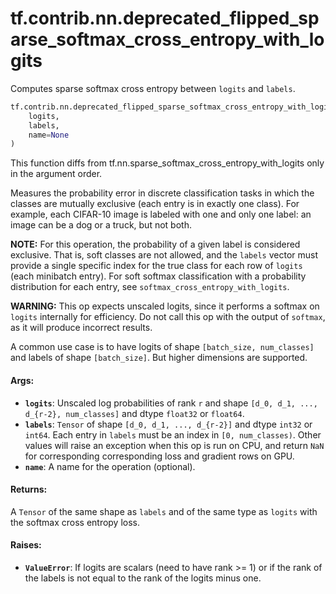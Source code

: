 <div itemscope itemtype="http://developers.google.com/ReferenceObject">
<meta itemprop="name" content="tf.contrib.nn.deprecated_flipped_sparse_softmax_cross_entropy_with_logits" />
<meta itemprop="path" content="Stable" />
</div>

# tf.contrib.nn.deprecated_flipped_sparse_softmax_cross_entropy_with_logits

Computes sparse softmax cross entropy between `logits` and `labels`.

``` python
tf.contrib.nn.deprecated_flipped_sparse_softmax_cross_entropy_with_logits(
    logits,
    labels,
    name=None
)
```

<!-- Placeholder for "Used in" -->

This function diffs from tf.nn.sparse_softmax_cross_entropy_with_logits only
in the argument order.

Measures the probability error in discrete classification tasks in which the
classes are mutually exclusive (each entry is in exactly one class).  For
example, each CIFAR-10 image is labeled with one and only one label: an image
can be a dog or a truck, but not both.

**NOTE:**  For this operation, the probability of a given label is considered
exclusive.  That is, soft classes are not allowed, and the `labels` vector
must provide a single specific index for the true class for each row of
`logits` (each minibatch entry).  For soft softmax classification with
a probability distribution for each entry, see
`softmax_cross_entropy_with_logits`.

**WARNING:** This op expects unscaled logits, since it performs a softmax
on `logits` internally for efficiency.  Do not call this op with the
output of `softmax`, as it will produce incorrect results.

A common use case is to have logits of shape `[batch_size, num_classes]` and
labels of shape `[batch_size]`. But higher dimensions are supported.

#### Args:



* <b>`logits`</b>: Unscaled log probabilities of rank `r` and shape
  `[d_0, d_1, ..., d_{r-2}, num_classes]` and dtype `float32` or `float64`.
* <b>`labels`</b>: `Tensor` of shape `[d_0, d_1, ..., d_{r-2}]` and dtype `int32` or
  `int64`. Each entry in `labels` must be an index in `[0, num_classes)`.
  Other values will raise an exception when this op is run on CPU, and
  return `NaN` for corresponding corresponding loss and gradient rows
  on GPU.
* <b>`name`</b>: A name for the operation (optional).


#### Returns:

A `Tensor` of the same shape as `labels` and of the same type as `logits`
with the softmax cross entropy loss.



#### Raises:


* <b>`ValueError`</b>: If logits are scalars (need to have rank >= 1) or if the rank
  of the labels is not equal to the rank of the logits minus one.
